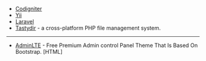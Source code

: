 
* [Codigniter](https://github.com/bcit-ci/CodeIgniter)
* [Yii](https://github.com/yiisoft/yii)
* [Laravel](https://github.com/laravel/laravel)
* [Tastydir](https://github.com/vladh/tastydir) - a cross-platform PHP file management system.

---
* [AdminLTE](https://github.com/almasaeed2010/AdminLTE) - Free Premium Admin control Panel Theme That Is Based On Bootstrap. [HTML]
